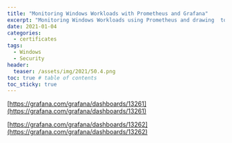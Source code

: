 ```yaml
---
title: "Monitoring Windows Workloads with Prometheus and Grafana"
excerpt: "Monitoring Windows Workloads using Prometheus and drawing  to set Remote Desktop listener certificate to proper internal CA compatible certificate on a Windows Server, domain joined"
date: 2021-01-04
categories:
  - certificates
tags:
  - Windows
  - Security
header:
  teaser: /assets/img/2021/50.4.png
toc: true # table of contents
toc_sticky: true
---
```


[https://grafana.com/grafana/dashboards/13261](https://grafana.com/grafana/dashboards/13261)

[https://grafana.com/grafana/dashboards/13262](https://grafana.com/grafana/dashboards/13262)